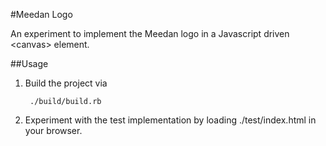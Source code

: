 #Meedan Logo

An experiment to implement the Meedan logo in a Javascript driven &lt;canvas&gt; element.

##Usage

1. Build the project via

        ./build/build.rb

2. Experiment with the test implementation by loading ./test/index.html in your browser.

